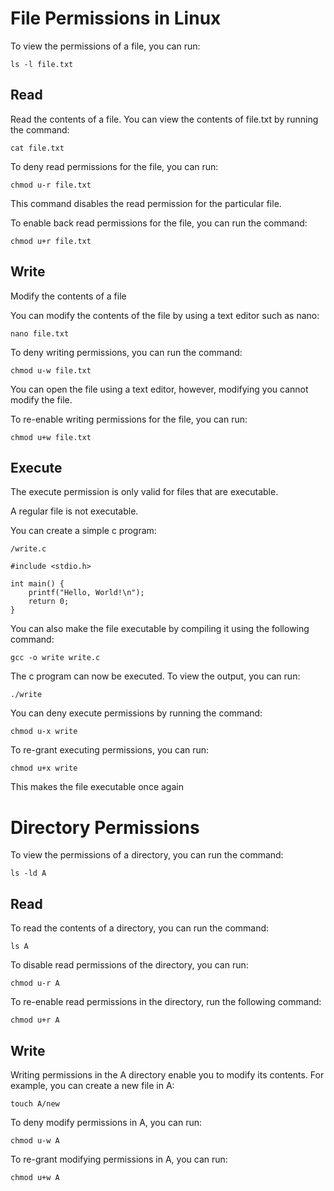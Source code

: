 # File Permissions in Linux

To view the permissions of a file, you can run:
```
ls -l file.txt
```
## Read
Read the contents of a file.
You can view the contents of file.txt by running the command:
```
cat file.txt
```
To deny read permissions for the file, you can run:
```
chmod u-r file.txt
```
This command disables the read permission for the particular file.

To enable back read permissions for the file, you can run the command:
```
chmod u+r file.txt
```

## Write
Modify the contents of a file

You can modify the contents of the file by using a text editor such as nano:

```
nano file.txt
```

To deny writing permissions, you can run the command:
```
chmod u-w file.txt
```

You can open the file using a text editor, however, modifying you cannot modify the file.

To re-enable writing permissions for the file, you can run:
```
chmod u+w file.txt
```
## Execute
The execute permission is only valid for files that are executable.

A regular file is not executable.

You can create a simple c program:

```
/write.c

#include <stdio.h>

int main() {
    printf("Hello, World!\n");
    return 0;
}
```

You can also make the file executable by compiling it using the following command:
```
gcc -o write write.c
```

The c program can now be executed. To view the output, you can run:
```
./write
```

You can deny execute permissions by running the command:
```
chmod u-x write
```

To re-grant executing permissions, you can run:
```
chmod u+x write
```

This makes the file executable once again

# Directory Permissions

To view the permissions of a directory, you can run the command:
```
ls -ld A
```

## Read
To read the contents of a directory, you can run the command:
```
ls A
```

To disable read permissions of the directory, you can run:
```
chmod u-r A
```

To re-enable read permissions in the directory, run the following command:
```
chmod u+r A
```

## Write

Writing permissions in the A directory enable you to modify its contents. For example, you can create a new file in A:

```
touch A/new
```

To deny modify permissions in A, you can run:
```
chmod u-w A
```

To re-grant modifying permissions in A, you can run:
```
chmod u+w A
```